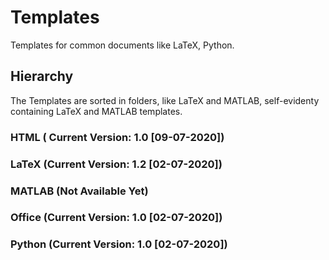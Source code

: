 # Templates
Templates for common documents like LaTeX, Python.

## Hierarchy
The Templates are sorted in folders, like LaTeX and MATLAB, self-evidenty containing LaTeX and MATLAB templates.

### HTML ( Current Version: 1.0 [09-07-2020])

### LaTeX (Current Version: 1.2 [02-07-2020])

### MATLAB (Not Available Yet)

### Office (Current Version: 1.0 [02-07-2020])

### Python (Current Version: 1.0 [02-07-2020])

